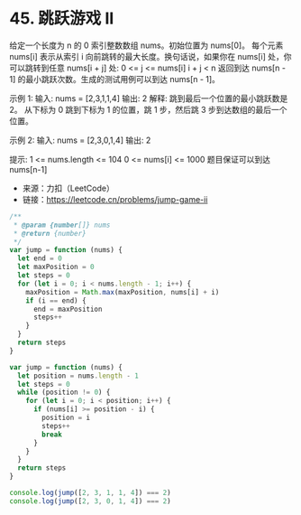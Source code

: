 # 45. 跳跃游戏 II

给定一个长度为 n 的 0 索引整数数组 nums。初始位置为 nums[0]。
每个元素 nums[i] 表示从索引 i 向前跳转的最大长度。换句话说，如果你在 nums[i] 处，你可以跳转到任意 nums[i + j] 处:
0 <= j <= nums[i]
i + j < n
返回到达 nums[n - 1] 的最小跳跃次数。生成的测试用例可以到达 nums[n - 1]。

示例 1:
输入: nums = [2,3,1,1,4]
输出: 2
解释: 跳到最后一个位置的最小跳跃数是 2。
从下标为 0 跳到下标为 1 的位置，跳 1 步，然后跳 3 步到达数组的最后一个位置。

示例 2:
输入: nums = [2,3,0,1,4]
输出: 2

提示:
1 <= nums.length <= 104
0 <= nums[i] <= 1000
题目保证可以到达 nums[n-1]

- 来源：力扣（LeetCode）
- 链接：https://leetcode.cn/problems/jump-game-ii

```javascript
/**
 * @param {number[]} nums
 * @return {number}
 */
var jump = function (nums) {
  let end = 0
  let maxPosition = 0
  let steps = 0
  for (let i = 0; i < nums.length - 1; i++) {
    maxPosition = Math.max(maxPosition, nums[i] + i)
    if (i == end) {
      end = maxPosition
      steps++
    }
  }
  return steps
}

var jump = function (nums) {
  let position = nums.length - 1
  let steps = 0
  while (position != 0) {
    for (let i = 0; i < position; i++) {
      if (nums[i] >= position - i) {
        position = i
        steps++
        break
      }
    }
  }
  return steps
}

console.log(jump([2, 3, 1, 1, 4]) === 2)
console.log(jump([2, 3, 0, 1, 4]) === 2)
```
